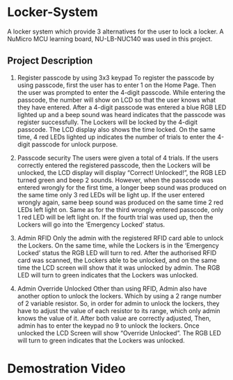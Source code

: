# Locker-System
A locker system which provide 3 alternatives for the user to lock a locker. A NuMicro MCU learning board, NU-LB-NUC140 was used in this project.

## Project Description 
1.	Register passcode by using 3x3 keypad
To register the passcode by using passcode, first the user has to enter 1 on the Home Page. Then the user was prompted to enter the 4-digit passcode. While entering the passcode, the number will show on LCD so that the user knows what they have entered. After a 4-digit passcode was entered a blue RGB LED lighted up and a beep sound was heard indicates that the passcode was register successfully. The Lockers will be locked by the 4-digit passcode. The LCD display also shows the time locked. On the same time, 4 red LEDs lighted up indicates the number of trials to enter the 4-digit passcode for unlock purpose. 

2.	Passcode security
The users were given a total of 4 trials. If the users correctly entered the registered passcode, then the Lockers will be unlocked, the LCD display will display “Correct! Unlocked!”, the RGB LED turned green and beep 2 sounds. However, when the passcode was entered wrongly for the first time, a longer beep sound was produced on the same time only 3 red LEDs will be light up. If the user entered wrongly again, same beep sound was produced on the same time 2 red LEDs left light on. Same as for the third wrongly entered passcode, only 1 red LED will be left light on. If the fourth trial was used up, then the Lockers will go into the ‘Emergency Locked’ status. 

3.	Admin RFID
Only the admin with the registered RFID card able to unlock the Lockers. On the same time, while the Lockers is in the ‘Emergency Locked’ status the RGB LED will turn to red. After the authorised RFID card was scanned, the Lockers able to be unlocked, and on the same time the LCD screen will show that it was unlocked by admin. The RGB LED will turn to green indicates that the Lockers was unlocked.  

4.	Admin Override Unlocked
Other than using RFID, Admin also have another option to unlock the lockers. Which by using  a 2 range number of 2 variable resistor. So, in order for admin to unlock the lockers, they have to adjust the value of each resistor to its range, which only admin knows the value of it. After both value are correctly adjusted, Then, admin has to enter the keypad no 9 to unlock the lockers. Once unlocked the LCD Screen will show “Override Unlocked”. The RGB LED will turn to green indicates that the Lockers was unlocked.  

# Demostration Video
